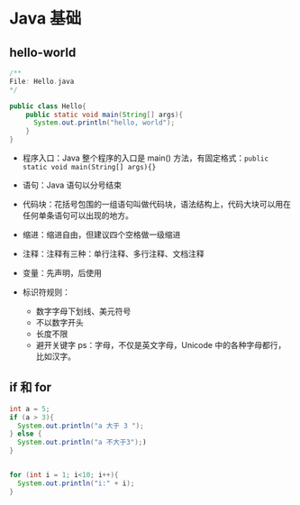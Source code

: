 # Java 基础
## hello-world

```java
/**
File: Hello.java
*/

public class Hello{
    public static void main(String[] args){
      System.out.println("hello, world");
    }
}
```
- 程序入口：Java 整个程序的入口是 main() 方法，有固定格式：`public static void main(String[] args){}`

- 语句：Java 语句以分号结束
- 代码块：花括号包围的一组语句叫做代码块，语法结构上，代码大块可以用在任何单条语句可以出现的地方。
- 缩进：缩进自由，但建议四个空格做一级缩进

- 注释：注释有三种：单行注释、多行注释、文档注释

- 变量：先声明，后使用
- 标识符规则：
  - 数字字母下划线、美元符号
  - 不以数字开头
  - 长度不限
  - 避开关键字
  ps：字母，不仅是英文字母，Unicode 中的各种字母都行，比如汉字。

## if 和 for

```java
int a = 5;
if (a > 3){
  System.out.println("a 大于 3 ");
} else {
  System.out.println("a 不大于3");)
}


for (int i = 1; i<10; i++){
  System.out.println("i:" + i);
}
```

